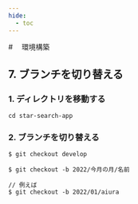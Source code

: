 ```yaml
---
hide:
  - toc
---
```

#　<i class="fa fa-arrow-circle-right" aria-hidden="true"></i> 環境構築

## 7. ブランチを切り替える

### 1. ディレクトリを移動する

    cd star-search-app


### 2. ブランチを切り替える
   
    $ git checkout develop

    $ git checkout -b 2022/今月の月/名前

    // 例えば
    $ git checkout -b 2022/01/aiura


